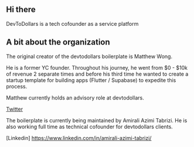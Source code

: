 ## Hi there

DevToDollars is a tech cofounder as a service platform

## A bit about the organization
The original creator of the devtodollars boilerplate is Matthew Wong.

He is a former YC founder. Throughout his journey, he went from $0 - $10k of revenue 2 separate times and before his third time he wanted to create a startup template for building apps (Flutter / Supabase) to expedite this process.

Matthew currently holds an advisory role at devtodollars.

[Twitter](https://twitter.com/IThinkWong)

The boilerplate is currently being maintained by Amirali Azimi Tabrizi. He is also working full time as technical cofounder for devtodollars clients. 

[Linkedin] https://www.linkedin.com/in/amirali-azimi-tabrizi/

<!--

**Here are some ideas to get you started:**

🙋‍♀️ A short introduction - what is your organization all about?
🌈 Contribution guidelines - how can the community get involved?
👩‍💻 Useful resources - where can the community find your docs? Is there anything else the community should know?
🍿 Fun facts - what does your team eat for breakfast?
🧙 Remember, you can do mighty things with the power of [Markdown](https://docs.github.com/github/writing-on-github/getting-started-with-writing-and-formatting-on-github/basic-writing-and-formatting-syntax)
-->
